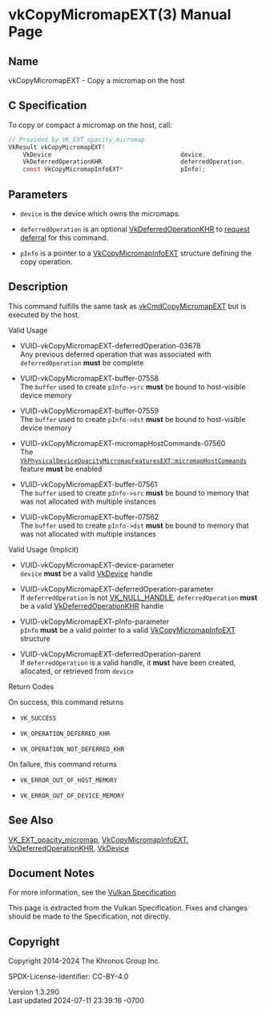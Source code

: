 # vkCopyMicromapEXT(3) Manual Page

## Name

vkCopyMicromapEXT - Copy a micromap on the host



## <a href="#_c_specification" class="anchor"></a>C Specification

To copy or compact a micromap on the host, call:

``` c
// Provided by VK_EXT_opacity_micromap
VkResult vkCopyMicromapEXT(
    VkDevice                                    device,
    VkDeferredOperationKHR                      deferredOperation,
    const VkCopyMicromapInfoEXT*                pInfo);
```

## <a href="#_parameters" class="anchor"></a>Parameters

- `device` is the device which owns the micromaps.

- `deferredOperation` is an optional
  [VkDeferredOperationKHR](https://registry.khronos.org/vulkan/specs/1.3-extensions/man/html/VkDeferredOperationKHR.html) to <a
  href="https://registry.khronos.org/vulkan/specs/1.3-extensions/html/vkspec.html#deferred-host-operations-requesting"
  target="_blank" rel="noopener">request deferral</a> for this command.

- `pInfo` is a pointer to a
  [VkCopyMicromapInfoEXT](https://registry.khronos.org/vulkan/specs/1.3-extensions/man/html/VkCopyMicromapInfoEXT.html) structure defining
  the copy operation.

## <a href="#_description" class="anchor"></a>Description

This command fulfills the same task as
[vkCmdCopyMicromapEXT](https://registry.khronos.org/vulkan/specs/1.3-extensions/man/html/vkCmdCopyMicromapEXT.html) but is executed by the
host.

Valid Usage

- <a href="#VUID-vkCopyMicromapEXT-deferredOperation-03678"
  id="VUID-vkCopyMicromapEXT-deferredOperation-03678"></a>
  VUID-vkCopyMicromapEXT-deferredOperation-03678  
  Any previous deferred operation that was associated with
  `deferredOperation` **must** be complete

- <a href="#VUID-vkCopyMicromapEXT-buffer-07558"
  id="VUID-vkCopyMicromapEXT-buffer-07558"></a>
  VUID-vkCopyMicromapEXT-buffer-07558  
  The `buffer` used to create `pInfo->src` **must** be bound to
  host-visible device memory

- <a href="#VUID-vkCopyMicromapEXT-buffer-07559"
  id="VUID-vkCopyMicromapEXT-buffer-07559"></a>
  VUID-vkCopyMicromapEXT-buffer-07559  
  The `buffer` used to create `pInfo->dst` **must** be bound to
  host-visible device memory

- <a href="#VUID-vkCopyMicromapEXT-micromapHostCommands-07560"
  id="VUID-vkCopyMicromapEXT-micromapHostCommands-07560"></a>
  VUID-vkCopyMicromapEXT-micromapHostCommands-07560  
  The <a
  href="https://registry.khronos.org/vulkan/specs/1.3-extensions/html/vkspec.html#features-micromapHostCommands"
  target="_blank"
  rel="noopener"><code>VkPhysicalDeviceOpacityMicromapFeaturesEXT</code>::<code>micromapHostCommands</code></a>
  feature **must** be enabled

- <a href="#VUID-vkCopyMicromapEXT-buffer-07561"
  id="VUID-vkCopyMicromapEXT-buffer-07561"></a>
  VUID-vkCopyMicromapEXT-buffer-07561  
  The `buffer` used to create `pInfo->src` **must** be bound to memory
  that was not allocated with multiple instances

- <a href="#VUID-vkCopyMicromapEXT-buffer-07562"
  id="VUID-vkCopyMicromapEXT-buffer-07562"></a>
  VUID-vkCopyMicromapEXT-buffer-07562  
  The `buffer` used to create `pInfo->dst` **must** be bound to memory
  that was not allocated with multiple instances

Valid Usage (Implicit)

- <a href="#VUID-vkCopyMicromapEXT-device-parameter"
  id="VUID-vkCopyMicromapEXT-device-parameter"></a>
  VUID-vkCopyMicromapEXT-device-parameter  
  `device` **must** be a valid [VkDevice](https://registry.khronos.org/vulkan/specs/1.3-extensions/man/html/VkDevice.html) handle

- <a href="#VUID-vkCopyMicromapEXT-deferredOperation-parameter"
  id="VUID-vkCopyMicromapEXT-deferredOperation-parameter"></a>
  VUID-vkCopyMicromapEXT-deferredOperation-parameter  
  If `deferredOperation` is not [VK_NULL_HANDLE](https://registry.khronos.org/vulkan/specs/1.3-extensions/man/html/VK_NULL_HANDLE.html),
  `deferredOperation` **must** be a valid
  [VkDeferredOperationKHR](https://registry.khronos.org/vulkan/specs/1.3-extensions/man/html/VkDeferredOperationKHR.html) handle

- <a href="#VUID-vkCopyMicromapEXT-pInfo-parameter"
  id="VUID-vkCopyMicromapEXT-pInfo-parameter"></a>
  VUID-vkCopyMicromapEXT-pInfo-parameter  
  `pInfo` **must** be a valid pointer to a valid
  [VkCopyMicromapInfoEXT](https://registry.khronos.org/vulkan/specs/1.3-extensions/man/html/VkCopyMicromapInfoEXT.html) structure

- <a href="#VUID-vkCopyMicromapEXT-deferredOperation-parent"
  id="VUID-vkCopyMicromapEXT-deferredOperation-parent"></a>
  VUID-vkCopyMicromapEXT-deferredOperation-parent  
  If `deferredOperation` is a valid handle, it **must** have been
  created, allocated, or retrieved from `device`

Return Codes

On success, this command returns  
- `VK_SUCCESS`

- `VK_OPERATION_DEFERRED_KHR`

- `VK_OPERATION_NOT_DEFERRED_KHR`

On failure, this command returns  
- `VK_ERROR_OUT_OF_HOST_MEMORY`

- `VK_ERROR_OUT_OF_DEVICE_MEMORY`

## <a href="#_see_also" class="anchor"></a>See Also

[VK_EXT_opacity_micromap](https://registry.khronos.org/vulkan/specs/1.3-extensions/man/html/VK_EXT_opacity_micromap.html),
[VkCopyMicromapInfoEXT](https://registry.khronos.org/vulkan/specs/1.3-extensions/man/html/VkCopyMicromapInfoEXT.html),
[VkDeferredOperationKHR](https://registry.khronos.org/vulkan/specs/1.3-extensions/man/html/VkDeferredOperationKHR.html),
[VkDevice](https://registry.khronos.org/vulkan/specs/1.3-extensions/man/html/VkDevice.html)

## <a href="#_document_notes" class="anchor"></a>Document Notes

For more information, see the <a
href="https://registry.khronos.org/vulkan/specs/1.3-extensions/html/vkspec.html#vkCopyMicromapEXT"
target="_blank" rel="noopener">Vulkan Specification</a>

This page is extracted from the Vulkan Specification. Fixes and changes
should be made to the Specification, not directly.

## <a href="#_copyright" class="anchor"></a>Copyright

Copyright 2014-2024 The Khronos Group Inc.

SPDX-License-Identifier: CC-BY-4.0

Version 1.3.290  
Last updated 2024-07-11 23:39:16 -0700
